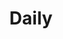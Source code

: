 ---
layout: grid
type: category
title: Daily
slug: daily
sidebar: true
order: 2
description: >
    My daily life record
---